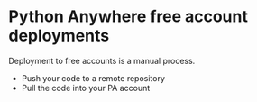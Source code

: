 # Python Anywhere free account deployments

Deployment to free accounts is a manual process.

- Push your code to a remote repository
- Pull the code into your PA account
